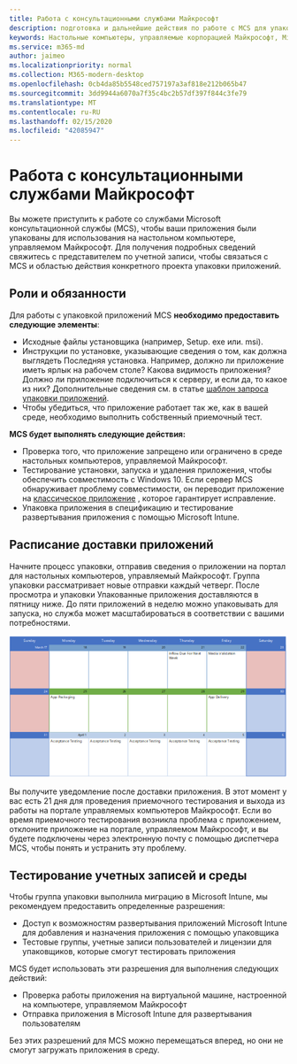 ```yaml
---
title: Работа с консультационными службами Майкрософт
description: подготовка и дальнейшие действия по работе с MCS для упаковки приложений
keywords: Настольные компьютеры, управляемые корпорацией Майкрософт, Microsoft 365, служба, документация, приложения, MCS, упаковка
ms.service: m365-md
author: jaimeo
ms.localizationpriority: normal
ms.collection: M365-modern-desktop
ms.openlocfilehash: 0cb4da85b5548ced757197a3af818e212b065b47
ms.sourcegitcommit: 3dd9944a6070a7f35c4bc2b57df397f844c3fe79
ms.translationtype: MT
ms.contentlocale: ru-RU
ms.lasthandoff: 02/15/2020
ms.locfileid: "42085947"
---
```

# <a name="working-with-microsoft-consulting-services"></a>Работа с консультационными службами Майкрософт

Вы можете приступить к работе со службами Microsoft консультационной службы (MCS), чтобы ваши приложения были упакованы для использования на настольном компьютере, управляемом Майкрософт. Для получения подробных сведений свяжитесь с представителем по учетной записи, чтобы связаться с MCS и областью действия конкретного проекта упаковки приложений.

## <a name="roles-and-responsibilities"></a>Роли и обязанности

Для работы с упаковкой приложений MCS **необходимо предоставить следующие элементы**:

- Исходные файлы установщика (например, Setup. exe или. msi).
- Инструкции по установке, указывающие сведения о том, как должна выглядеть Последняя установка. Например, должно ли приложение иметь ярлык на рабочем столе? Какова видимость приложения? Должно ли приложение подключиться к серверу, и если да, то какое из них? Дополнительные сведения см. в статье [шаблон запроса упаковки приложений](https://github.com/MicrosoftDocs/microsoft-365-docs/raw/public/microsoft-365/managed-desktop/get-ready/downloads/app-packaging-template.docx).
- Чтобы убедиться, что приложение работает так же, как в вашей среде, необходимо выполнить собственный приемочный тест.

**MCS будет выполнять следующие действия:**

- Проверка того, что приложение запрещено или ограничено в среде настольных компьютеров, управляемой Майкрософт.
- Тестирование установки, запуска и удаления приложения, чтобы обеспечить совместимость с Windows 10. Если сервер MCS обнаруживает проблему совместимости, он переводит приложение на [классическое приложение](https://docs.microsoft.com/fasttrack/win-10-desktop-app-assure) , которое гарантирует исправление.
- Упаковка приложения в спецификацию и тестирование развертывания приложения с помощью Microsoft Intune.

## <a name="app-delivery-schedule"></a>Расписание доставки приложений

Начните процесс упаковки, отправив сведения о приложении на портал для настольных компьютеров, управляемый Майкрософт. Группа упаковки рассматривает новые отправки каждый четверг. После просмотра и упаковки Упакованные приложения доставляются в пятницу ниже. До пяти приложений в неделю можно упаковывать для запуска, но служба может масштабироваться в соответствии с вашими потребностями.

![Календарь, покажет приложение в четверг (21 в данном примере), проверка мультимедиа на следующий день, Упаковка на следующий понедельник (25-й) и доставка приложений на последующую пятницу (29-й)](../../media/MCS-cal.png)

Вы получите уведомление после доставки приложения. В этот момент у вас есть 21 дня для проведения приемочного тестирования и выхода из работы на портале управляемых компьютеров Майкрософт. Если во время приемочного тестирования возникла проблема с приложением, отклоните приложение на портале, управляемом Майкрософт, и вы будете подключены через электронную почту с помощью диспетчера MCS, чтобы понять и устранить эту проблему.

## <a name="testing-accounts-and-environment"></a>Тестирование учетных записей и среды

Чтобы группа упаковки выполнила миграцию в Microsoft Intune, мы рекомендуем предоставить определенные разрешения:
 
-   Доступ к возможностям развертывания приложений Microsoft Intune для добавления и назначения приложения с помощью упаковщика 
-   Тестовые группы, учетные записи пользователей и лицензии для упаковщиков, которые смогут тестировать приложения

MCS будет использовать эти разрешения для выполнения следующих действий:
 
-   Проверка работы приложения на виртуальной машине, настроенной на компьютере, управляемом Майкрософт
-   Отправка приложения в Microsoft Intune для развертывания пользователям

Без этих разрешений для MCS можно перемещаться вперед, но они не смогут загружать приложения в среду.



